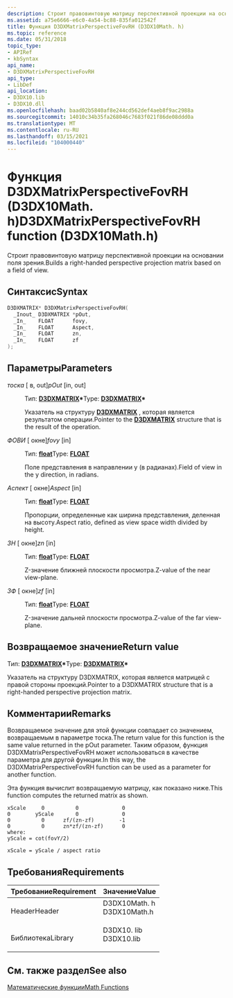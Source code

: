 ```yaml
---
description: Строит правовинтовую матрицу перспективной проекции на основании поля зрения.
ms.assetid: a75e6666-e6c0-4a54-bc88-835fa012542f
title: Функция D3DXMatrixPerspectiveFovRH (D3DX10Math. h)
ms.topic: reference
ms.date: 05/31/2018
topic_type:
- APIRef
- kbSyntax
api_name:
- D3DXMatrixPerspectiveFovRH
api_type:
- LibDef
api_location:
- D3DX10.lib
- D3DX10.dll
ms.openlocfilehash: baad02b5840af8e244cd562def4aeb8f9ac2988a
ms.sourcegitcommit: 14010c34b35fa268046c7683f021f86de08ddd0a
ms.translationtype: MT
ms.contentlocale: ru-RU
ms.lasthandoff: 03/15/2021
ms.locfileid: "104000440"
---
```

# <a name="d3dxmatrixperspectivefovrh-function-d3dx10mathh"></a><span data-ttu-id="4bc67-103">Функция D3DXMatrixPerspectiveFovRH (D3DX10Math. h)</span><span class="sxs-lookup"><span data-stu-id="4bc67-103">D3DXMatrixPerspectiveFovRH function (D3DX10Math.h)</span></span>

<span data-ttu-id="4bc67-104">Строит правовинтовую матрицу перспективной проекции на основании поля зрения.</span><span class="sxs-lookup"><span data-stu-id="4bc67-104">Builds a right-handed perspective projection matrix based on a field of view.</span></span>

## <a name="syntax"></a><span data-ttu-id="4bc67-105">Синтаксис</span><span class="sxs-lookup"><span data-stu-id="4bc67-105">Syntax</span></span>


```C++
D3DXMATRIX* D3DXMatrixPerspectiveFovRH(
  _Inout_ D3DXMATRIX *pOut,
  _In_    FLOAT      fovy,
  _In_    FLOAT      Aspect,
  _In_    FLOAT      zn,
  _In_    FLOAT      zf
);
```



## <a name="parameters"></a><span data-ttu-id="4bc67-106">Параметры</span><span class="sxs-lookup"><span data-stu-id="4bc67-106">Parameters</span></span>

<dl> <dt>

<span data-ttu-id="4bc67-107">*тоска* \[ в, out\]</span><span class="sxs-lookup"><span data-stu-id="4bc67-107">*pOut* \[in, out\]</span></span>
</dt> <dd>

<span data-ttu-id="4bc67-108">Тип: **[ **D3DXMATRIX**](../direct3d9/d3dxmatrix.md)\***</span><span class="sxs-lookup"><span data-stu-id="4bc67-108">Type: **[**D3DXMATRIX**](../direct3d9/d3dxmatrix.md)\***</span></span>

<span data-ttu-id="4bc67-109">Указатель на структуру [**D3DXMATRIX**](d3d10-d3dxmatrix.md) , которая является результатом операции.</span><span class="sxs-lookup"><span data-stu-id="4bc67-109">Pointer to the [**D3DXMATRIX**](d3d10-d3dxmatrix.md) structure that is the result of the operation.</span></span>

</dd> <dt>

<span data-ttu-id="4bc67-110">*ФОВИ* \[ окне\]</span><span class="sxs-lookup"><span data-stu-id="4bc67-110">*fovy* \[in\]</span></span>
</dt> <dd>

<span data-ttu-id="4bc67-111">Тип: **[ **float**](../winprog/windows-data-types.md)**</span><span class="sxs-lookup"><span data-stu-id="4bc67-111">Type: **[**FLOAT**](../winprog/windows-data-types.md)**</span></span>

<span data-ttu-id="4bc67-112">Поле представления в направлении y (в радианах).</span><span class="sxs-lookup"><span data-stu-id="4bc67-112">Field of view in the y direction, in radians.</span></span>

</dd> <dt>

<span data-ttu-id="4bc67-113">*Аспект* \[ окне\]</span><span class="sxs-lookup"><span data-stu-id="4bc67-113">*Aspect* \[in\]</span></span>
</dt> <dd>

<span data-ttu-id="4bc67-114">Тип: **[ **float**](../winprog/windows-data-types.md)**</span><span class="sxs-lookup"><span data-stu-id="4bc67-114">Type: **[**FLOAT**](../winprog/windows-data-types.md)**</span></span>

<span data-ttu-id="4bc67-115">Пропорции, определенные как ширина представления, деленная на высоту.</span><span class="sxs-lookup"><span data-stu-id="4bc67-115">Aspect ratio, defined as view space width divided by height.</span></span>

</dd> <dt>

<span data-ttu-id="4bc67-116">*ЗН* \[ окне\]</span><span class="sxs-lookup"><span data-stu-id="4bc67-116">*zn* \[in\]</span></span>
</dt> <dd>

<span data-ttu-id="4bc67-117">Тип: **[ **float**](../winprog/windows-data-types.md)**</span><span class="sxs-lookup"><span data-stu-id="4bc67-117">Type: **[**FLOAT**](../winprog/windows-data-types.md)**</span></span>

<span data-ttu-id="4bc67-118">Z-значение ближней плоскости просмотра.</span><span class="sxs-lookup"><span data-stu-id="4bc67-118">Z-value of the near view-plane.</span></span>

</dd> <dt>

<span data-ttu-id="4bc67-119">*ЗФ* \[ окне\]</span><span class="sxs-lookup"><span data-stu-id="4bc67-119">*zf* \[in\]</span></span>
</dt> <dd>

<span data-ttu-id="4bc67-120">Тип: **[ **float**](../winprog/windows-data-types.md)**</span><span class="sxs-lookup"><span data-stu-id="4bc67-120">Type: **[**FLOAT**](../winprog/windows-data-types.md)**</span></span>

<span data-ttu-id="4bc67-121">Z-значение дальней плоскости просмотра.</span><span class="sxs-lookup"><span data-stu-id="4bc67-121">Z-value of the far view-plane.</span></span>

</dd> </dl>

## <a name="return-value"></a><span data-ttu-id="4bc67-122">Возвращаемое значение</span><span class="sxs-lookup"><span data-stu-id="4bc67-122">Return value</span></span>

<span data-ttu-id="4bc67-123">Тип: **[ **D3DXMATRIX**](../direct3d9/d3dxmatrix.md)\***</span><span class="sxs-lookup"><span data-stu-id="4bc67-123">Type: **[**D3DXMATRIX**](../direct3d9/d3dxmatrix.md)\***</span></span>

<span data-ttu-id="4bc67-124">Указатель на структуру D3DXMATRIX, которая является матрицей с правой стороны проекций.</span><span class="sxs-lookup"><span data-stu-id="4bc67-124">Pointer to a D3DXMATRIX structure that is a right-handed perspective projection matrix.</span></span>

## <a name="remarks"></a><span data-ttu-id="4bc67-125">Комментарии</span><span class="sxs-lookup"><span data-stu-id="4bc67-125">Remarks</span></span>

<span data-ttu-id="4bc67-126">Возвращаемое значение для этой функции совпадает со значением, возвращаемым в параметре тоска.</span><span class="sxs-lookup"><span data-stu-id="4bc67-126">The return value for this function is the same value returned in the pOut parameter.</span></span> <span data-ttu-id="4bc67-127">Таким образом, функция D3DXMatrixPerspectiveFovRH может использоваться в качестве параметра для другой функции.</span><span class="sxs-lookup"><span data-stu-id="4bc67-127">In this way, the D3DXMatrixPerspectiveFovRH function can be used as a parameter for another function.</span></span>

<span data-ttu-id="4bc67-128">Эта функция вычислит возвращаемую матрицу, как показано ниже.</span><span class="sxs-lookup"><span data-stu-id="4bc67-128">This function computes the returned matrix as shown.</span></span>


```
xScale     0          0              0
0        yScale       0              0
0          0      zf/(zn-zf)        -1
0          0      zn*zf/(zn-zf)      0
where:
yScale = cot(fovY/2)
    
xScale = yScale / aspect ratio
```



## <a name="requirements"></a><span data-ttu-id="4bc67-129">Требования</span><span class="sxs-lookup"><span data-stu-id="4bc67-129">Requirements</span></span>



| <span data-ttu-id="4bc67-130">Требование</span><span class="sxs-lookup"><span data-stu-id="4bc67-130">Requirement</span></span> | <span data-ttu-id="4bc67-131">Значение</span><span class="sxs-lookup"><span data-stu-id="4bc67-131">Value</span></span> |
|--------------------|-----------------------------------------------------------------------------------------|
| <span data-ttu-id="4bc67-132">Header</span><span class="sxs-lookup"><span data-stu-id="4bc67-132">Header</span></span><br/>  | <dl> <span data-ttu-id="4bc67-133"><dt>D3DX10Math. h</dt></span><span class="sxs-lookup"><span data-stu-id="4bc67-133"><dt>D3DX10Math.h</dt></span></span> </dl> |
| <span data-ttu-id="4bc67-134">Библиотека</span><span class="sxs-lookup"><span data-stu-id="4bc67-134">Library</span></span><br/> | <dl> <span data-ttu-id="4bc67-135"><dt>D3DX10. lib</dt></span><span class="sxs-lookup"><span data-stu-id="4bc67-135"><dt>D3DX10.lib</dt></span></span> </dl>   |



## <a name="see-also"></a><span data-ttu-id="4bc67-136">См. также раздел</span><span class="sxs-lookup"><span data-stu-id="4bc67-136">See also</span></span>

<dl> <dt>

[<span data-ttu-id="4bc67-137">Математические функции</span><span class="sxs-lookup"><span data-stu-id="4bc67-137">Math Functions</span></span>](d3d10-graphics-reference-d3dx10-functions-math.md)
</dt> </dl>

 

 
